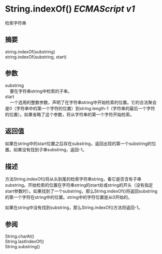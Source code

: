 # String.indexOf() _ECMAScript v1_

检索字符串

## 摘要

string.indexOf(substring)  
string.indexOf(substring, start)

## 参数

substring  
    要在字符串string中检索的子串。  
start  
    一个选用的整数参数，声明了在字符串string中开始检索的位置。它的合法聚会是0（字符串中的第一个字符的位置）到string.length-1（字符串的最后一个字符的位置）。如果省略了这个参数，将从字符串的第一个字符开始检索。

## 返回值

如果在string中的start位置之后存在substring，返回出现的第一个substring的位置。如果没有找到子串substring，返回-1。

## 描述

方法String.indexOf()将从头到尾的检索字符串string，看它是否含有子串substring。开始检索的位置在字符串string的start处或string的开头（没有指定start参数时）。如果找到了一个substring，那么String.indexOf()将返回substring的第一个字符在string中的位置。string中的字符位置是从0开始的。  
  
  
如果在string中没有找到substring，那么String.indexOf()方法将返回-1。

## 参阅

String.charAt()  
String.lastIndexOf()  
String.substring()

